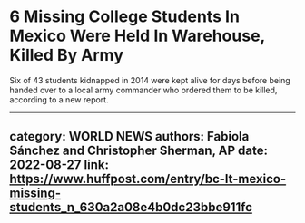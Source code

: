 # 6 Missing College Students In Mexico Were Held In Warehouse, Killed By Army

Six of 43 students kidnapped in 2014 were kept alive for days before being handed over to a local army commander who ordered them to be killed, according to a new report.

---
category: WORLD NEWS
authors: Fabiola Sánchez and Christopher Sherman, AP
date: 2022-08-27
link: https://www.huffpost.com/entry/bc-lt-mexico-missing-students_n_630a2a08e4b0dc23bbe911fc
---
